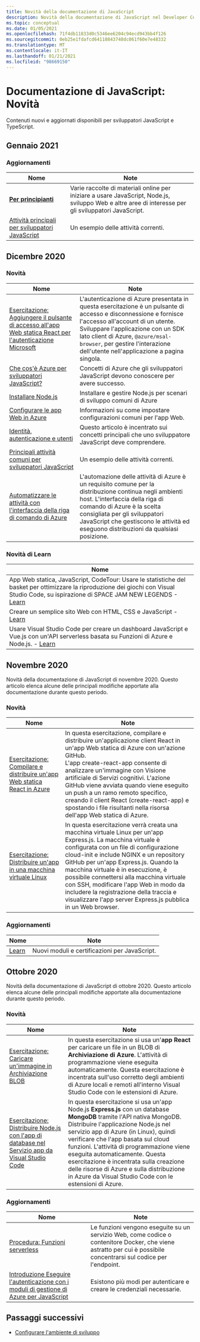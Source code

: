 ```yaml
---
title: Novità della documentazione di JavaScript
description: Novità della documentazione di JavaScript nel Developer Center
ms.topic: conceptual
ms.date: 01/05/2021
ms.openlocfilehash: 71f4db11833d0c5346ee6204c94ecd943bb4f126
ms.sourcegitcommit: 0eb25e1fdafcd64118843748dc061f60e7e48332
ms.translationtype: MT
ms.contentlocale: it-IT
ms.lasthandoff: 01/21/2021
ms.locfileid: "98669150"
---
```

# <a name="javascript-docs-whats-new"></a>Documentazione di JavaScript: Novità

Contenuti nuovi e aggiornati disponibili per sviluppatori JavaScript e TypeScript.

## <a name="2021-january"></a>Gennaio 2021

### <a name="whats-updated"></a>Aggiornamenti

|Nome|Note|
|---------------------------------------|--|
|[**Per principianti**](learn-azure-javascript.md#getting-started)|Varie raccolte di materiali online per iniziare a usare JavaScript, Node.js, sviluppo Web e altre aree di interesse per gli sviluppatori JavaScript.|
|[Attività principali per sviluppatori JavaScript](how-to/common-javascript-tasks.md)|Un esempio delle attività correnti.|

## <a name="2020-december"></a>Dicembre 2020

### <a name="whats-new"></a>Novità

|Nome|Note|
|---------------------------------------|--|
|[Esercitazione: Aggiungere il pulsante di accesso all'app Web statica React per l'autenticazione Microsoft](./tutorial/single-page-application-azure-login-button-sdk-msal.md)|L'autenticazione di Azure presentata in questa esercitazione è un pulsante di accesso e disconnessione e fornisce l'accesso all'account di un utente. Sviluppare l'applicazione con un SDK lato client di Azure, `@azure/msal-browser`, per gestire l'interazione dell'utente nell'applicazione a pagina singola.|
|[Che cos'è Azure per sviluppatori JavaScript?](core/what-is-azure-for-javascript-development.md)|Concetti di Azure che gli sviluppatori JavaScript devono conoscere per avere successo.|
|[Installare Node.js](core/install-nodejs-develop-azure-sdk-project.md)|Installare e gestire Node.js per scenari di sviluppo comuni di Azure|
|[Configurare le app Web in Azure](how-to/configure-web-app-settings.md)|Informazioni su come impostare configurazioni comuni per l'app Web.|
|[Identità, autenticazione e utenti](concepts/identity-authentication-users.md)|Questo articolo è incentrato sui concetti principali che uno sviluppatore JavaScript deve comprendere.|
|[Principali attività comuni per sviluppatori JavaScript](how-to/common-javascript-tasks.md)|Un esempio delle attività correnti.|
|[Automatizzare le attività con l'interfaccia della riga di comando di Azure](core/automate-tasks-with-azure-cli.md)|L'automazione delle attività di Azure è un requisito comune per la distribuzione continua negli ambienti host. L'interfaccia della riga di comando di Azure è la scelta consigliata per gli sviluppatori JavaScript che gestiscono le attività ed eseguono distribuzioni da qualsiasi posizione.|

### <a name="whats-new-in-learn"></a>Novità di Learn


|Nome|
|---------------------------------------|
|App Web statica, JavaScript, CodeTour: Usare le statistiche del basket per ottimizzare la riproduzione dei giochi con Visual Studio Code, su ispirazione di SPACE JAM NEW LEGENDS - [Learn](/learn/paths/optimize-basketball-games-with-machine-learning/)|
|Creare un semplice sito Web con HTML, CSS e JavaScript - [Learn](/learn/modules/build-simple-website/)|
|Usare Visual Studio Code per creare un dashboard JavaScript e Vue.js con un'API serverless basata su Funzioni di Azure e Node.js. - [Learn](/learn/modules/build-api-azure-functions)|

## <a name="2020-november"></a>Novembre 2020

Novità della documentazione di JavaScript di novembre 2020. Questo articolo elenca alcune delle principali modifiche apportate alla documentazione durante questo periodo.

### <a name="whats-new"></a>Novità

|Nome|Note|
|---------------------------------------|--|
|[Esercitazione: Compilare e distribuire un'app Web statica React in Azure](./tutorial/static-web-app/introduction.md)|In questa esercitazione, compilare e distribuire un'applicazione client React in un'app Web statica di Azure con un'azione GitHub.<br>L'app create-react-app consente di analizzare un'immagine con Visione artificiale di Servizi cognitivi. L'azione GitHub viene avviata quando viene eseguito un push a un ramo remoto specifico, creando il client React (create-react-app) e spostando i file risultanti nella risorsa dell'app Web statica di Azure.|
|[Esercitazione: Distribuire un'app in una macchina virtuale Linux](./tutorial/nodejs-virtual-machine-vm/introduction.md)|In questa esercitazione verrà creata una macchina virtuale Linux per un'app Express.js. La macchina virtuale è configurata con un file di configurazione cloud-init e include NGINX e un repository GitHub per un'app Express.js. Quando la macchina virtuale è in esecuzione, è possibile connettersi alla macchina virtuale con SSH, modificare l'app Web in modo da includere la registrazione della traccia e visualizzare l'app server Express.js pubblica in un Web browser.|

### <a name="whats-updated"></a>Aggiornamenti

|Nome|Note|
|---------------------------------------|--|
|[Learn](learn-azure-javascript.md)|Nuovi moduli e certificazioni per JavaScript.|

## <a name="2020-october"></a>Ottobre 2020

Novità della documentazione di JavaScript di ottobre 2020. Questo articolo elenca alcune delle principali modifiche apportate alla documentazione durante questo periodo.

### <a name="whats-new"></a>Novità

|Nome|Note|
|---------------------------------------|--|
|[Esercitazione: Caricare un'immagine in Archiviazione BLOB](./tutorial/browser-file-upload-azure-storage-blob.md)|In questa esercitazione si usa un'**app React** per caricare un file in un BLOB di **Archiviazione di Azure**. L'attività di programmazione viene eseguita automaticamente. Questa esercitazione è incentrata sull'uso corretto degli ambienti di Azure locali e remoti all'interno Visual Studio Code con le estensioni di Azure.|
|[Esercitazione: Distribuire Node.js con l'app di database nel Servizio app da Visual Studio Code](./tutorial/deploy-nodejs-mongodb-app-service-from-visual-studio-code.md)|In questa esercitazione si usa un'app Node.js **Express.js** con un database **MongoDB** tramite l'API nativa MongoDB. Distribuire l'applicazione Node.js nel servizio app di Azure (in Linux), quindi verificare che l'app basata sul cloud funzioni. L'attività di programmazione viene eseguita automaticamente. Questa esercitazione è incentrata sulla creazione delle risorse di Azure e sulla distribuzione in Azure da Visual Studio Code con le estensioni di Azure.|

### <a name="whats-updated"></a>Aggiornamenti

|Nome|Note|
|---------------------------------------|--|
|[Procedura: Funzioni serverless](how-to/develop-serverless-apps.md)|Le funzioni vengono eseguite su un servizio Web, come codice o contenitore Docker, che viene astratto per cui è possibile concentrarsi sul codice per l'endpoint.|
|[Introduzione Eseguire l'autenticazione con i moduli di gestione di Azure per JavaScript](core/node-sdk-azure-authenticate.md)|Esistono più modi per autenticare e creare le credenziali necessarie.|

## <a name="next-steps"></a>Passaggi successivi

* [Configurare l'ambiente di sviluppo](./core/configure-local-development-environment.md)